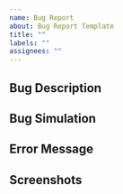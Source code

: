 ```yaml
---
name: Bug Report
about: Bug Report Template
title: ""
labels: ""
assignees: ""
---
```


## Bug Description

## Bug Simulation

## Error Message

## Screenshots
